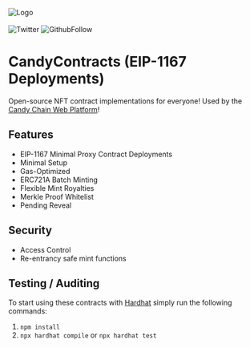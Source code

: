 ![Logo](https://res.cloudinary.com/candy-labs/image/upload/v1644974796/smaller_dep6qo.png)
</br>
</br>
![Twitter](https://img.shields.io/twitter/follow/Candy_Chain_?style=social)
![GithubFollow](https://img.shields.io/github/followers/Candy-Labs?style=social)

# CandyContracts (EIP-1167 Deployments)
Open-source NFT contract implementations for everyone! Used by the [Candy Chain Web Platform](https://www.candychain.io)!

## Features 
* EIP-1167 Minimal Proxy Contract Deployments
* Minimal Setup
* Gas-Optimized
* ERC721A Batch Minting
* Flexible Mint Royalties
* Merkle Proof Whitelist
* Pending Reveal

## Security 
* Access Control 
* Re-entrancy safe mint functions

## Testing / Auditing 
To start using these contracts with [Hardhat](https://hardhat.org/) simply run the following commands:
1. `npm install`
2. `npx hardhat compile` or `npx hardhat test`
